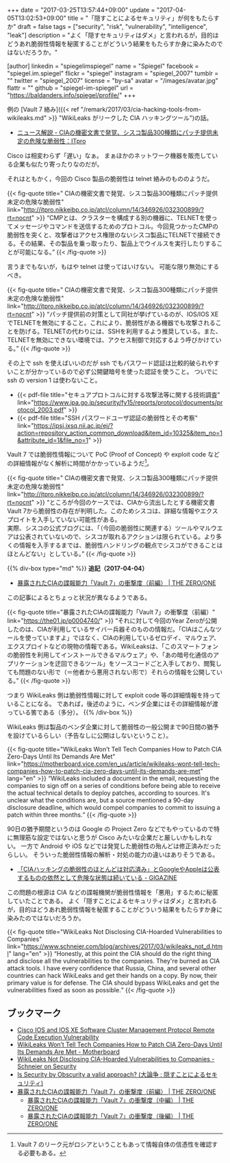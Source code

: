 +++
date = "2017-03-25T13:57:44+09:00"
update = "2017-04-05T13:02:53+09:00"
title = "「隠すことによるセキュリティ」が何をもたらすか"
draft = false
tags = ["security", "risk", "vulnerability", "intelligence", "leak"]
description = "よく「隠すセキュリティはダメ」と言われるが，目的はどうあれ脆弱性情報を秘匿することがどういう結果をもたらすか身に染みたのではないだろうか。"

[author]
  linkedin = "spiegelimspiegel"
  name = "Spiegel"
  facebook = "spiegel.im.spiegel"
  flickr = "spiegel"
  instagram = "spiegel_2007"
  tumblr = ""
  twitter = "spiegel_2007"
  license = "by-sa"
  avatar = "/images/avatar.jpg"
  flattr = ""
  github = "spiegel-im-spiegel"
  url = "https://baldanders.info/spiegel/profile/"
+++

例の [Vault 7 絡み]({{< ref "/remark/2017/03/cia-hacking-tools-from-wikileaks.md" >}} "WikiLeaks がリークした CIA ハッキングツール")の話。

- [ニュース解説 - CIAの機密文書で発覚、シスコ製品300種類にパッチ提供未定の危険な脆弱性：ITpro](http://itpro.nikkeibp.co.jp/atcl/column/14/346926/032300899/?rt=nocnt)

Cisco は相変わらず「遅い」なぁ。
まぁほかのネットワーク機器を販売している企業も似たり寄ったりなのだが。

それはともかく，今回の Cisco 製品の脆弱性は telnet 絡みのもののようだ。

{{< fig-quote title=" CIAの機密文書で発覚、シスコ製品300種類にパッチ提供未定の危険な脆弱性" link="http://itpro.nikkeibp.co.jp/atcl/column/14/346926/032300899/?rt=nocnt" >}}
<q>CMPとは、クラスターを構成する別の機器に、TELNETを使ってメッセージやコマンドを送信するためのプロトコル。今回見つかったCMPの脆弱性を突くと、攻撃者はアクセス権限のないシスコ製品にTELNETで接続できる。その結果、その製品を乗っ取ったり、製品上でウイルスを実行したりすることが可能になる。</q>
{{< /fig-quote >}}

言うまでもないが，もはや telnet は使ってはいけない。
可能な限り無効にするべき。

{{< fig-quote title=" CIAの機密文書で発覚、シスコ製品300種類にパッチ提供未定の危険な脆弱性" link="http://itpro.nikkeibp.co.jp/atcl/column/14/346926/032300899/?rt=nocnt" >}}
<q>パッチ提供前の対策として同社が挙げているのが、IOS/IOS XEでTELNETを無効にすること。これにより、脆弱性がある機器でも攻撃されることを防げる。TELNETの代わりには、SSHを利用するよう推奨している。また、TELNETを無効にできない環境では、アクセス制御で対応するよう呼びかけている。</q>
{{< /fig-quote >}}

その上で ssh を使えばいいのだが ssh でもパスワード認証は比較的破られやすいことが分かっているので必ず公開鍵暗号を使った認証を使うこと。
ついでに ssh の version 1 は使わないこと。

- {{< pdf-file title="セキュアプロトコルに対する攻撃法等に関する技術調査" link="https://www.ipa.go.jp/security/fy15/reports/protocol/documents/protocol_2003.pdf" >}}
- {{< pdf-file title="SSH パスワードユーザ認証の脆弱性とその考察" link="https://ipsj.ixsq.nii.ac.jp/ej/?action=repository_action_common_download&item_id=10325&item_no=1&attribute_id=1&file_no=1" >}}

Vault 7 では脆弱性情報について PoC (Proof of Concept) や exploit code などの詳細情報がなく解析に時間がかかっているようだ[^r1]。

[^r1]: Vault 7 のリーク元がロシアということもあって情報自体の信憑性を確認する必要もある。

{{< fig-quote title=" CIAの機密文書で発覚、シスコ製品300種類にパッチ提供未定の危険な脆弱性" link="http://itpro.nikkeibp.co.jp/atcl/column/14/346926/032300899/?rt=nocnt" >}}
<q>ところが今回のケースでは、CIAから流出したとする機密文書Vault 7から脆弱性の存在が判明した。このためシスコは、詳細な情報やエクスプロイトを入手していない可能性がある。<br>
実際、シスコの公式ブログには、「（今回の脆弱性に関連する）ツールやマルウエアは公表されていないので、シスコが取れるアクションは限られている。より多くの情報を入手するまでは、脆弱性ハンドリングの観点でシスコができることはほとんどない」としている。</q>
{{< /fig-quote >}}

{{% div-box type="md" %}}
**追記（2017-04-04）**

- [暴露されたCIAの諜報能力「Vault 7」の衝撃度（前編） | THE ZERO/ONE](https://the01.jp/p0004740/)

この記事によるとちょっと状況が異なるようである。

{{< fig-quote title="暴露されたCIAの諜報能力「Vault 7」の衝撃度（前編）" link="https://the01.jp/p0004740/" >}}
<q>それに対して今回のYear Zeroが公開したのは、CIAが利用しているサイバー兵器そのものの情報だ。「CIAはこんなツールを使っていますよ」ではなく、CIAの利用しているゼロデイ、マルウェア、エクスプロイトなどの現物の情報である。WikiLeaksは、「このスマートフォンの脆弱性を利用してインストールできるマルウェア」や、「あの暗号化通信のアプリケーションを迂回できるツール」をソースコードごと入手しており、閲覧しても問題のない形で（＝他者から悪用されない形で）それらの情報を公開している。</q>
{{< /fig-quote >}}

つまり WikiLeaks 側は脆弱性情報に対して exploit code 等の詳細情報を持っていることになる。
であれば，後述のように，ベンダ企業にはその詳細情報が渡っている筈である（多分）。
{{% /div-box %}}

WikiLeaks 側は製品のベンダ企業に対して脆弱性の一般公開まで90日間の猶予を設けているらしい（予告なしに公開はしないということ）。

{{< fig-quote title="WikiLeaks Won’t Tell Tech Companies How to Patch CIA Zero-Days Until Its Demands Are Met" link="https://motherboard.vice.com/en_us/article/wikileaks-wont-tell-tech-companies-how-to-patch-cia-zero-days-until-its-demands-are-met" lang="en" >}}
<q>WikiLeaks included a document in the email, requesting the companies to sign off on a series of conditions before being able to receive the actual technical details to deploy patches, according to sources. It's unclear what the conditions are, but a source mentioned a 90-day disclosure deadline, which would compel companies to commit to issuing a patch within three months.</q>
{{< /fig-quote >}}

90日の猶予期間というのは Google の Project Zero などでもやっているので特に無理筋な設定ではないと思うが Cisco みたいな企業だと厳しいかもしれない。
一方で Android や iOS などでは発覚した脆弱性の殆んどは修正済みだったらしい。
そういった脆弱性情報の解析・対処の能力の違いはありそうである。

- [「CIAハッキングの脆弱性のほとんどは対応済み」とGoogleやAppleは公表するものの依然として危険な状態は続いている - GIGAZINE](http://gigazine.net/news/20170310-apple-google-treat-cia-hucking/)

この問題の根源は CIA などの諜報機関が脆弱性情報を「悪用」するために秘匿していたことである。
よく「隠すことによるセキュリティはダメ」と言われるが，目的はどうあれ脆弱性情報を秘匿することがどういう結果をもたらすか身に染みたのではないだろうか。

{{< fig-quote title="WikiLeaks Not Disclosing CIA-Hoarded Vulnerabilities to Companies" link="https://www.schneier.com/blog/archives/2017/03/wikileaks_not_d.html" lang="en" >}}
<q>Honestly, at this point the CIA should do the right thing and disclose all the vulnerabilities to the companies. They're burned as CIA attack tools. I have every confidence that Russia, China, and several other countries can hack WikiLeaks and get their hands on a copy. By now, their primary value is for defense. The CIA should bypass WikiLeaks and get the vulnerabilities fixed as soon as possible.</q>
{{< /fig-quote >}}

## ブックマーク

- [Cisco IOS and IOS XE Software Cluster Management Protocol Remote Code Execution Vulnerability](https://tools.cisco.com/security/center/content/CiscoSecurityAdvisory/cisco-sa-20170317-cmp)
- [WikiLeaks Won’t Tell Tech Companies How to Patch CIA Zero-Days Until Its Demands Are Met - Motherboard](https://motherboard.vice.com/en_us/article/wikileaks-wont-tell-tech-companies-how-to-patch-cia-zero-days-until-its-demands-are-met)
- [WikiLeaks Not Disclosing CIA-Hoarded Vulnerabilities to Companies - Schneier on Security](https://www.schneier.com/blog/archives/2017/03/wikileaks_not_d.html)
- [Is Security by Obscurity a valid approach? (大論争 : 隠すことによるセキュリティ)](https://technet.microsoft.com/ja-jp/library/2008.06.obscurity.aspx)
- [暴露されたCIAの諜報能力「Vault 7」の衝撃度（前編） | THE ZERO/ONE](https://the01.jp/p0004740/)
    - [暴露されたCIAの諜報能力「Vault 7」の衝撃度（中編） | THE ZERO/ONE](https://the01.jp/p0004753/)
    - [暴露されたCIAの諜報能力「Vault 7」の衝撃度（後編） | THE ZERO/ONE](https://the01.jp/p0004767/)
